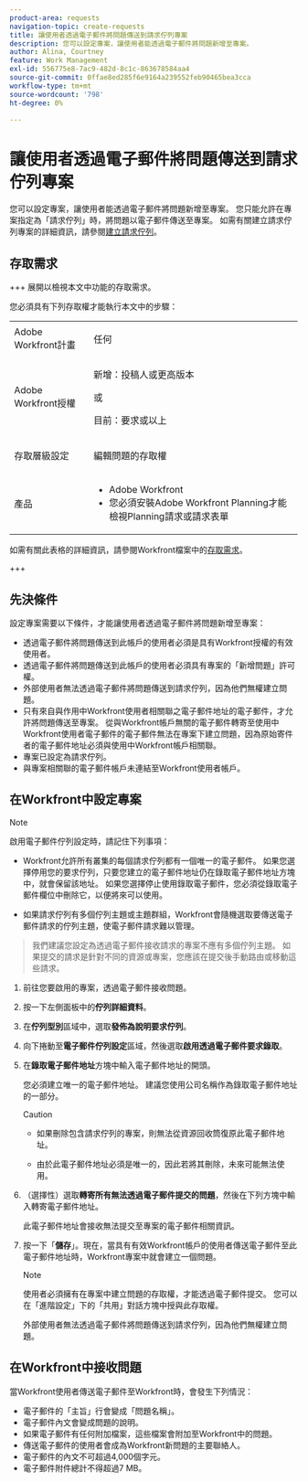 ```yaml
---
product-area: requests
navigation-topic: create-requests
title: 讓使用者透過電子郵件將問題傳送到請求佇列專案
description: 您可以設定專案，讓使用者能透過電子郵件將問題新增至專案。
author: Alina, Courtney
feature: Work Management
exl-id: 556775e8-7ac9-482d-8c1c-863678584aa4
source-git-commit: 0ffae8ed285f6e9164a239552feb90465bea3cca
workflow-type: tm+mt
source-wordcount: '798'
ht-degree: 0%

---
```


# 讓使用者透過電子郵件將問題傳送到請求佇列專案

<!-- Audited: 4/2025 -->

<!--
<p style="color: #ff1493;" data-mc-conditions="QuicksilverOrClassic.Draft mode">(NOTE:&nbsp;When updating POP account information here, also update information in these articles: Allowing users to reply to email notifications, Configuring Email Notifications, Understanding the Queue Details Tab in a Project )</p>
-->

您可以設定專案，讓使用者能透過電子郵件將問題新增至專案。 您只能允許在專案指定為「請求佇列」時，將問題以電子郵件傳送至專案。 如需有關建立請求佇列專案的詳細資訊，請參閱[建立請求佇列](../../../manage-work/requests/create-and-manage-request-queues/create-request-queue.md)。

## 存取需求

+++ 展開以檢視本文中功能的存取需求。

您必須具有下列存取權才能執行本文中的步驟：

<table style="table-layout:auto"> 
 <col> 
 <col> 
 <tbody> 
  <tr> 
   <td role="rowheader">Adobe Workfront計畫</td> 
   <td> <p>任何 </p> </td> 
  </tr> 
  <tr> 
   <td role="rowheader">Adobe Workfront授權</td> 
   <td> <p>新增：投稿人或更高版本</p>
   或
   <p>目前：要求或以上</p>
    </td> 
  </tr> 
  <tr> 
   <td role="rowheader">存取層級設定</td> 
   <td> <p>編輯問題的存取權</p>  </td> 
  </tr> 
  <tr> 
   <td role="rowheader"> 產品</td> 
   <td> <ul><li>Adobe Workfront</li><li>您必須安裝Adobe Workfront Planning才能檢視Planning請求或請求表單</td> 
  </tr> 
 </tbody> 
</table>

如需有關此表格的詳細資訊，請參閱Workfront檔案中的[存取需求](/help/quicksilver/administration-and-setup/add-users/access-levels-and-object-permissions/access-level-requirements-in-documentation.md)。

+++

## 先決條件

設定專案需要以下條件，才能讓使用者透過電子郵件將問題新增至專案：

* 透過電子郵件將問題傳送到此帳戶的使用者必須是具有Workfront授權的有效使用者。
* 透過電子郵件將問題傳送到此帳戶的使用者必須具有專案的「新增問題」許可權。
* 外部使用者無法透過電子郵件將問題傳送到請求佇列，因為他們無權建立問題。
* 只有來自與作用中Workfront使用者相關聯之電子郵件地址的電子郵件，才允許將問題傳送至專案。 從與Workfront帳戶無關的電子郵件轉寄至使用中Workfront使用者電子郵件的電子郵件無法在專案下建立問題，因為原始寄件者的電子郵件地址必須與使用中Workfront帳戶相關聯。
* 專案已設定為請求佇列。
* 與專案相關聯的電子郵件帳戶未連結至Workfront使用者帳戶。

## 在Workfront中設定專案

>[!NOTE]
>
>啟用電子郵件佇列設定時，請記住下列事項：
>
>* Workfront允許所有叢集的每個請求佇列都有一個唯一的電子郵件。 如果您選擇停用您的要求佇列，只要您建立的電子郵件地址仍在錄取電子郵件地址方塊中，就會保留該地址。 如果您選擇停止使用錄取電子郵件，您必須從錄取電子郵件欄位中刪除它，以便將來可以使用。
>
>* 如果請求佇列有多個佇列主題或主題群組，Workfront會隨機選取要傳送電子郵件請求的佇列主題，使電子郵件請求難以管理。
>  >我們建議您設定為透過電子郵件接收請求的專案不應有多個佇列主題。 如果提交的請求是針對不同的資源或專案，您應該在提交後手動路由或移動這些請求。

1. 前往您要啟用的專案，透過電子郵件接收問題。
1. 按一下左側面板中的&#x200B;**佇列詳細資料**。
1. 在&#x200B;**佇列型別**&#x200B;區域中，選取&#x200B;**發佈為說明要求佇列**。

1. 向下捲動至&#x200B;**電子郵件佇列設定**&#x200B;區域，然後選取&#x200B;**啟用透過電子郵件要求錄取**。

1. 在&#x200B;**錄取電子郵件地址**&#x200B;方塊中輸入電子郵件地址的開頭。

   您必須建立唯一的電子郵件地址。 建議您使用公司名稱作為錄取電子郵件地址的一部分。

   >[!CAUTION]
   >
   >* 如果刪除包含請求佇列的專案，則無法從資源回收筒復原此電子郵件地址。
   >
   >* 由於此電子郵件地址必須是唯一的，因此若將其刪除，未來可能無法使用。
   <!--
   >This was the case previously, but it's not working this way anymore, since August 2022: * Emails forwarded to this email address are not added as issues to the project in&nbsp;Workfront. Only emails created from this email address are added as issues.
   -->

1. （選擇性）選取&#x200B;**轉寄所有無法透過電子郵件提交的問題**，然後在下列方塊中輸入轉寄電子郵件地址。

   此電子郵件地址會接收無法提交至專案的電子郵件相關資訊。

1. 按一下「**儲存**」。現在，當具有有效Workfront帳戶的使用者傳送電子郵件至此電子郵件地址時，Workfront專案中就會建立一個問題。

   >[!NOTE]
   >
   >使用者必須擁有在專案中建立問題的存取權，才能透過電子郵件提交。 您可以在「進階設定」下的「共用」對話方塊中授與此存取權。
   >
   >外部使用者無法透過電子郵件將問題傳送到請求佇列，因為他們無權建立問題。

## 在Workfront中接收問題

當Workfront使用者傳送電子郵件至Workfront時，會發生下列情況：

* 電子郵件的「主旨」行會變成「問題名稱」。
* 電子郵件內文會變成問題的說明。
* 如果電子郵件有任何附加檔案，這些檔案會附加至Workfront中的問題。
* 傳送電子郵件的使用者會成為Workfront新問題的主要聯絡人。
* 電子郵件的內文不可超過4,000個字元。
* 電子郵件附件總計不得超過7 MB。
